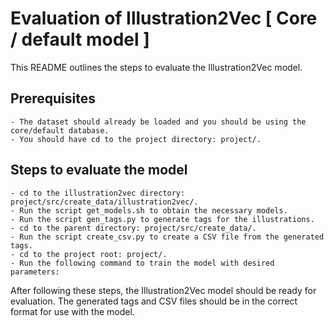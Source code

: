 # Evaluation of Illustration2Vec [ Core / default model ]

This README outlines the steps to evaluate the Illustration2Vec model.

## Prerequisites

    - The dataset should already be loaded and you should be using the core/default database.
    - You should have cd to the project directory: project/.

## Steps to evaluate the model

    - cd to the illustration2vec directory: project/src/create_data/illustration2vec/.
    - Run the script get_models.sh to obtain the necessary models.
    - Run the script gen_tags.py to generate tags for the illustrations.
    - cd to the parent directory: project/src/create_data/.
    - Run the script create_csv.py to create a CSV file from the generated tags.
    - cd to the project root: project/.
    - Run the following command to train the model with desired parameters:

After following these steps, the Illustration2Vec model should be ready for evaluation. The generated tags and CSV files should be in the correct format for use with the model.
